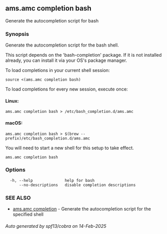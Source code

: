 ## ams.amc completion bash

Generate the autocompletion script for bash

### Synopsis

Generate the autocompletion script for the bash shell.

This script depends on the 'bash-completion' package.
If it is not installed already, you can install it via your OS's package manager.

To load completions in your current shell session:

	source <(ams.amc completion bash)

To load completions for every new session, execute once:

#### Linux:

	ams.amc completion bash > /etc/bash_completion.d/ams.amc

#### macOS:

	ams.amc completion bash > $(brew --prefix)/etc/bash_completion.d/ams.amc

You will need to start a new shell for this setup to take effect.


```
ams.amc completion bash
```

### Options

```
  -h, --help              help for bash
      --no-descriptions   disable completion descriptions
```

### SEE ALSO

* [ams.amc completion](ams.amc_completion.md)	 - Generate the autocompletion script for the specified shell

###### Auto generated by spf13/cobra on 14-Feb-2025
